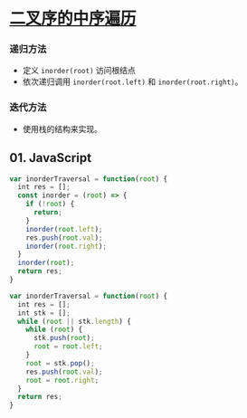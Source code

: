 # [二叉序的中序遍历](https://leetcode-cn.com/problems/binary-tree-inorder-traversal/)

### 递归方法
- 定义 `inorder(root)` 访问根结点
- 依次递归调用 `inorder(root.left)` 和 `inorder(root.right)`。

### 迭代方法
- 使用栈的结构来实现。


## 01. JavaScript
```js
var inorderTraversal = function(root) {
  int res = [];
  const inorder = (root) => {
    if (!root) {
      return;
    }
    inorder(root.left);
    res.push(root.val);
    inorder(root.right);
  }
  inorder(root);  
  return res;
}
```

```js
var inorderTraversal = function(root) {
  int res = [];
  int stk = [];
  while (root || stk.length) {
    while (root) {
      stk.push(root);
      root = root.left;
    }
    root = stk.pop();
    res.push(root.val);
    root = root.right;
  }
  return res;
}
```